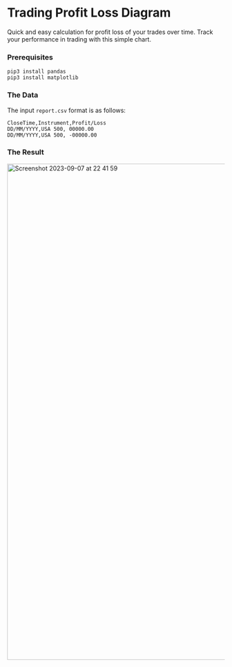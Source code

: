 # Trading Profit Loss Diagram
Quick and easy calculation for profit loss of your trades over time. Track your performance in trading with this simple chart.

### Prerequisites

```
pip3 install pandas
pip3 install matplotlib
```

### The Data
The input `report.csv` format is as follows:

```
CloseTime,Instrument,Profit/Loss
DD/MM/YYYY,USA 500, 00000.00
DD/MM/YYYY,USA 500, -00000.00
```


### The Result
<img width="1146" alt="Screenshot 2023-09-07 at 22 41 59" src="https://github.com/ThomasAFink/trading-profit-loss-diagram/assets/53316058/7a64cac3-ad63-4fc7-a1b5-08849210b128">
